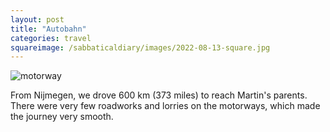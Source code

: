 ```yaml
---
layout: post
title: "Autobahn"
categories: travel
squareimage: /sabbaticaldiary/images/2022-08-13-square.jpg
---
```

<img src="/sabbaticaldiary/images/2022-08-13.jpg" alt="motorway" class="center">

From Nijmegen, we drove 600 km (373 miles) to reach Martin's parents. There were very few roadworks and lorries on the motorways, which made the journey very smooth.